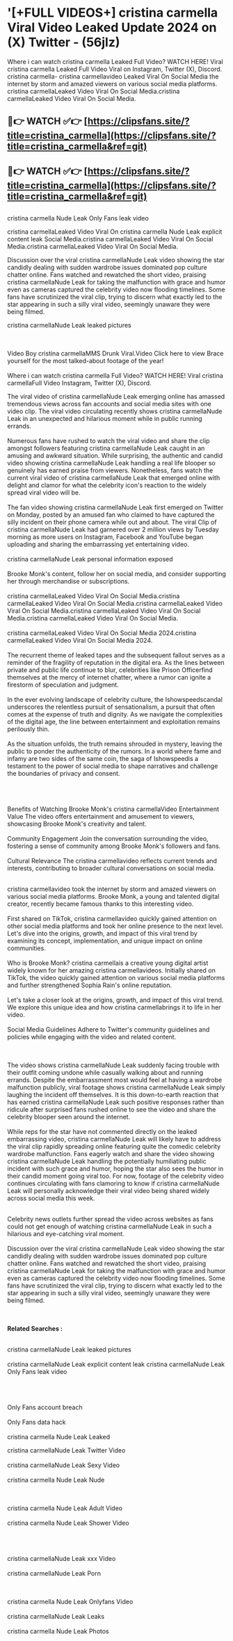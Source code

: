 #  '[+FULL VIDEOS+] cristina carmella Viral Video Leaked Update 2024 on (X) Twitter - (56jlz)

Where i can watch cristina carmella Leaked Full Video? WATCH HERE! Viral cristina carmella Leaked Full Video Viral on Instagram, Twitter (X), Discord.
cristina carmella- cristina carmellavideo Leaked Viral On Social Media the internet by storm and amazed viewers on various social media platforms.
cristina carmellaLeaked Video Viral On Social Media.cristina carmellaLeaked Video Viral On Social Media.




## 🔴👉 WATCH ✅👉 [https://clipsfans.site/?title=cristina_carmella](https://clipsfans.site/?title=cristina_carmella&ref=git)


## 🔴👉 WATCH ✅👉 [https://clipsfans.site/?title=cristina_carmella](https://clipsfans.site/?title=cristina_carmella&ref=git)
##


cristina carmella Nude Leak Only Fans leak video 


cristina carmellaLeaked Video Viral On  cristina carmella Nude Leak explicit content leak Social Media.cristina carmellaLeaked Video Viral On Social Media.cristina carmellaLeaked Video Viral On Social Media.



Discussion over the viral cristina carmellaNude Leak video showing the star candidly dealing with sudden wardrobe issues dominated pop culture chatter online. Fans watched and rewatched the short video, praising cristina carmellaNude Leak for taking the malfunction with grace and humor even as cameras captured the celebrity video now flooding timelines. Some fans have scrutinized the viral clip, trying to discern what exactly led to the star appearing in such a silly viral video, seemingly unaware they were being filmed.


cristina carmellaNude Leak leaked pictures


  <br>

  <br>
Video Boy cristina carmellaMMS Drunk Viral.Video Click here to view Brace yourself for the most talked-about footage of the year!
<br><br>
Where i can watch cristina carmella Full Video? WATCH HERE! Viral cristina carmellaFull Video Instagram, Twitter (X), Discord.

The viral video of cristina carmellaNude Leak emerging online has amassed tremendous views across fan accounts and social media sites with one video clip. The viral video circulating recently shows cristina carmellaNude Leak in an unexpected and hilarious moment while in public running errands.
<br><br>
Numerous fans have rushed to watch the viral video and share the clip amongst followers featuring cristina carmellaNude Leak caught in an amusing and awkward situation. While surprising, the authentic and candid video showing cristina carmellaNude Leak handling a real life blooper so genuinely has earned praise from viewers. Nonetheless, fans watch the current viral video of cristina carmellaNude Leak that emerged online with delight and clamor for what the celebrity icon's reaction to the widely spread viral video will be.
<br><br>
The fan video showing cristina carmellaNude Leak first emerged on Twitter on Monday, posted by an amused fan who claimed to have captured the silly incident on their phone camera while out and about. The viral Clip of cristina carmellaNude Leak had garnered over 2 million views by Tuesday morning as more users on Instagram, Facebook and YouTube began uploading and sharing the embarrassing yet entertaining video.
<br><br>
cristina carmellaNude Leak personal information exposed
<br><br>
Brooke Monk's content, follow her on social media, and consider supporting her through merchandise or subscriptions.
<br><br>
cristina carmellaLeaked Video Viral On Social Media.cristina carmellaLeaked Video Viral On Social Media.cristina carmellaLeaked Video Viral On Social Media.cristina carmellaLeaked Video Viral On Social Media.cristina carmellaLeaked Video Viral On Social Media.
<br><br>
cristina carmellaLeaked Video Viral On Social Media 2024.cristina carmellaLeaked Video Viral On Social Media 2024.
<br><br>
The recurrent theme of leaked tapes and the subsequent fallout serves as a reminder of the fragility of reputation in the digital era. As the lines between private and public life continue to blur, celebrities like Prison Officerfind themselves at the mercy of internet chatter, where a rumor can ignite a firestorm of speculation and judgment.
<br><br>
In the ever evolving landscape of celebrity culture, the Ishowspeedscandal underscores the relentless pursuit of sensationalism, a pursuit that often comes at the expense of truth and dignity. As we navigate the complexities of the digital age, the line between entertainment and exploitation remains perilously thin.
<br><br>
As the situation unfolds, the truth remains shrouded in mystery, leaving the public to ponder the authenticity of the rumors. In a world where fame and infamy are two sides of the same coin, the saga of Ishowspeedis a testament to the power of social media to shape narratives and challenge the boundaries of privacy and consent.
<br><br>

<br><br>
Benefits of Watching Brooke Monk's cristina carmellaVideo Entertainment Value The video offers entertainment and amusement to viewers, showcasing Brooke Monk's creativity and talent.
<br><br>
Community Engagement Join the conversation surrounding the video, fostering a sense of community among Brooke Monk's followers and fans.
<br><br>
Cultural Relevance The cristina carmellavideo reflects current trends and interests, contributing to broader cultural conversations on social media.
<br><br>


cristina carmellavideo took the internet by storm and amazed viewers on various social media platforms. Brooke Monk, a young and talented digital creator, recently became famous thanks to this interesting video.
<br><br>
First shared on TikTok, cristina carmellavideo quickly gained attention on other social media platforms and took her online presence to the next level. Let's dive into the origins, growth, and impact of this viral trend by examining its concept, implementation, and unique impact on online communities.
<br><br>
Who is Brooke Monk? cristina carmellais a creative young digital artist widely known for her amazing cristina carmellavideos. Initially shared on TikTok, the video quickly gained attention on various social media platforms and further strengthened Sophia Rain's online reputation.
<br><br>
Let's take a closer look at the origins, growth, and impact of this viral trend. We explore this unique idea and how cristina carmellabrings it to life in her video.
<br><br>
Social Media Guidelines Adhere to Twitter's community guidelines and policies while engaging with the video and related content.


<br><br>
The video shows cristina carmellaNude Leak suddenly facing trouble with their outfit coming undone while casually walking about and running errands. Despite the embarrassment most would feel at having a wardrobe malfunction publicly, viral footage shows cristina carmellaNude Leak simply laughing the incident off themselves. It is this down-to-earth reaction that has earned cristina carmellaNude Leak such positive responses rather than ridicule after surprised fans rushed online to see the video and share the celebrity blooper seen around the internet.
<br><br>
While reps for the star have not commented directly on the leaked embarrassing video, cristina carmellaNude Leak will likely have to address the viral clip rapidly spreading online featuring quite the comedic celebrity wardrobe malfunction. Fans eagerly watch and share the video showing cristina carmellaNude Leak handling the potentially humiliating public incident with such grace and humor, hoping the star also sees the humor in their candid moment going viral too. For now, footage of the celebrity video continues circulating with fans clamoring to know if cristina carmellaNude Leak will personally acknowledge their viral video being shared widely across social media this week.
<br><br>

Celebrity news outlets further spread the video across websites as fans could not get enough of watching cristina carmellaNude Leak in such a hilarious and eye-catching viral moment.
<br><br>
Discussion over the viral cristina carmellaNude Leak video showing the star candidly dealing with sudden wardrobe issues dominated pop culture chatter online. Fans watched and rewatched the short video, praising cristina carmellaNude Leak for taking the malfunction with grace and humor even as cameras captured the celebrity video now flooding timelines. Some fans have scrutinized the viral clip, trying to discern what exactly led to the star appearing in such a silly viral video, seemingly unaware they were being filmed.


<br><br>
<strong>Related Searches :</strong>
<br><br>

cristina carmellaNude Leak leaked pictures
<br><br>
cristina carmellaNude Leak explicit content leak
cristina carmellaNude Leak Only Fans leak video
<br><br>

<br><br>
Only Fans account breach
<br><br>
Only Fans data hack
<br><br>
cristina carmella Nude Leak Leaked

cristina carmellaNude Leak Twitter Video
<br><br>
cristina carmellaNude Leak Sexy Video
<br><br>
cristina carmella Nude Leak Nude

<br><br>
cristina carmella Nude Leak Adult Video
<br><br>
cristina carmella Nude Leak Shower Video
<br><br>

<br><br>
cristina carmellaNude Leak xxx Video
<br><br>
cristina carmellaNude Leak Porn

<br><br>
cristina carmella Nude Leak Onlyfans Video
<br><br>
cristina carmellaNude Leak Leaks
<br><br>
cristina carmella Nude Leak Photos